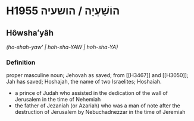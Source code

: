 # H1955 הוֹשַׁעְיָה / הושעיה

## Hôwshaʻyâh

_(ho-shah-yaw' | hoh-sha-YAW | hoh-sha-YA)_

### Definition

proper masculine noun; Jehovah as saved; from [[H3467]] and [[H3050]]; Jah has saved; Hoshajah, the name of two Israelites; Hoshaiah.

- a prince of Judah who assisted in the dedication of the wall of Jerusalem in the time of Nehemiah
- the father of Jezaniah (or Azariah) who was a man of note after the destruction of Jerusalem by Nebuchadnezzar in the time of Jeremiah
